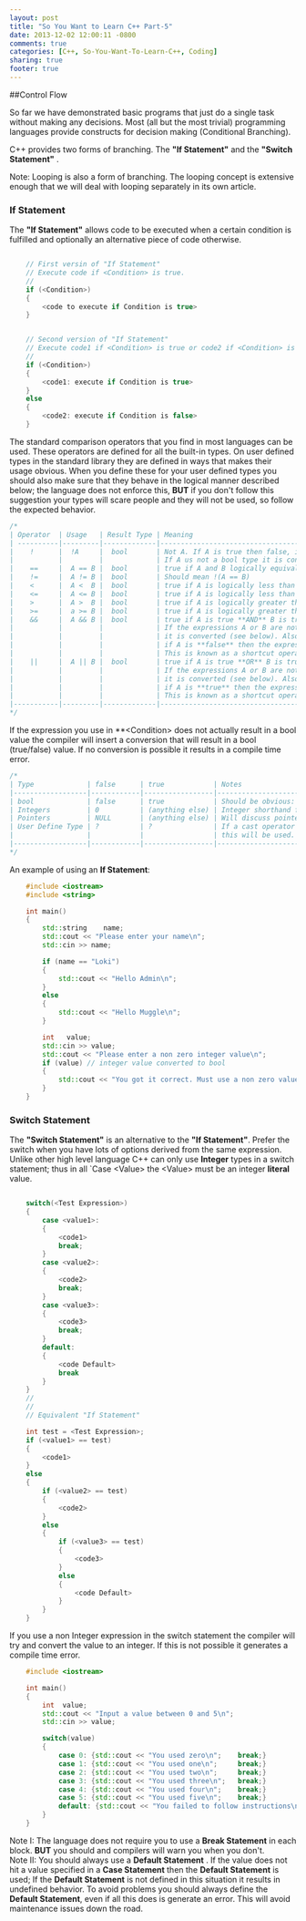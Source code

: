 ```yaml
---
layout: post
title: "So You Want to Learn C++ Part-5"
date: 2013-12-02 12:00:11 -0800
comments: true
categories: [C++, So-You-Want-To-Learn-C++, Coding]
sharing: true
footer: true
---
```


##Control Flow

So far we have demonstrated basic programs that just do a single task without making any decisions. Most (all but the most trivial) programming languages provide constructs for decision making (Conditional Branching).

C++ provides two forms of branching. The **"If Statement"** and the **"Switch Statement"** .

Note: Looping is also a form of branching. The looping concept is extensive enough that we will deal with looping separately in its own article.

### If Statement

The **"If Statement"** allows code to be executed when a certain condition is fulfilled and optionally an alternative piece of code otherwise.
``` cpp ifstatement.cpp

    // First versin of "If Statement"
    // Execute code if <Condition> is true.
    //
    if (<Condition>)
    {
        <code to execute if Condition is true>
    }


    // Second version of "If Statement"
    // Execute code1 if <Condition> is true or code2 if <Condition> is false 
    //
    if (<Condition>)
    {
        <code1: execute if Condition is true>
    }
    else
    {
        <code2: execute if Condition is false>
    }
```

The standard comparison operators that you find in most languages can be used. These operators are defined for all the built-in types. On user defined types in the standard library they are defined in ways that makes their usage obvious. When you define these for your user defined types you should also make sure that they behave in the logical manner described below; the language does not enforce this, **BUT** if you don't follow this suggestion your types will scare people and they will not be used, so follow the expected behavior.

``` cpp Standard Comparison Operators
/*
| Operator  | Usage   | Result Type | Meaning                                                           |
| ----------|---------|-------------|-------------------------------------------------------------------|
|    !      |  !A     |  bool       | Not A. If A is true then false, if A is false then true.          |
|           |         |             | If A us not a bool type it is converted (see below)               |
|    ==     |  A == B |  bool       | true if A and B logically equivalent, otherwise false.            |
|    !=     |  A != B |  bool       | Should mean !(A == B)                                             |
|    <      |  A <  B |  bool       | true if A is logically less than B.                               |
|    <=     |  A <= B |  bool       | true if A is logically less than or equal to B.                   |
|    >      |  A >  B |  bool       | true if A is logically greater than B.                            |
|    >=     |  a >= B |  bool       | true if A is logically greater than or equal to B.                |
|    &&     |  A && B |  bool       | true if A is true **AND** B is true.                              |
|           |         |             | If the expressions A or B are not actually bool then              |
|           |         |             | it is converted (see below). Also worth noting is that            |
|           |         |             | if A is **false** then the expression for B is not evaluated.     |
|           |         |             | This is known as a shortcut operator we will describe this later. |
|    ||     |  A || B |  bool       | true if A is true **OR** B is true.                               |
|           |         |             | If the expressions A or B are not actually a bool then            |
|           |         |             | it is converted (see below). Also worth noting is that            |
|           |         |             | if A is **true** then the expression for B is not evaluated.      |
|           |         |             | This is known as a shortcut operator we will describe this later. |
|-----------|---------|-------------|-------------------------------------------------------------------|
*/
```

If the expression you use in **&lt;Condition&gt; does not actually result in a bool value the compiler will insert a conversion that will result in a bool (true/false) value. If no conversion is possible it results in a compile time error.

``` cpp Type conversion
/*
| Type             | false      | true            | Notes                                               |
|------------------|------------|-----------------|-----------------------------------------------------|
| bool             | false      | true            | Should be obvious: No actual conversion used.       |
| Integers         | 0          | (anything else) | Integer shorthand for (char/short/int/long)         |
| Pointers         | NULL       | (anything else) | Will discuss pointers in detail later.              |
| User Define Type | ?          | ?               | If a cast operator to bool/Integer/pointer exists   |
|                  |            |                 | this will be used.                                  |
|------------------|------------|-----------------|-----------------------------------------------------|
*/
```

An example of using an **If Statement**:
``` cpp itest.cpp
    #include <iostream>
    #include <string>

    int main()
    {
        std::string    name;
        std::cout << "Please enter your name\n";
        std::cin >> name;

        if (name == "Loki")
        {
            std::cout << "Hello Admin\n";
        }
        else
        {
            std::cout << "Hello Muggle\n";
        }

        int   value;
        std::cin >> value;
        std::cout << "Please enter a non zero integer value\n";
        if (value) // integer value converted to bool
        {
            std::cout << "You got it correct. Must use a non zero value.\n";
        }
    }
```

### Switch Statement

The **"Switch Statement"** is an alternative to the **"If Statement"**. Prefer the switch when you have lots of options derived from the same expression. Unlike other high level language C++ can only use **Integer** types in a switch statement; thus in all `Case &lt;Value&gt; the &lt;Value&gt; must be an integer **literal** value.

``` cpp switch.cpp

    switch(<Test Expression>)
    {
        case <value1>:
        {
            <code1>
            break;
        }
        case <value2>:
        {
            <code2>
            break;
        }
        case <value3>:
        {
            <code3>
            break;
        }
        default:
        {
            <code Default>
            break
        }
    }
    //
    //
    // Equivalent "If Statement"

    int test = <Test Expression>;
    if (<value1> == test)
    {
        <code1>
    }
    else
    {
        if (<value2> == test)
        {
            <code2>
        }
        else
        {
            if (<value3> == test)
            {
                <code3>
            }
            else
            {
                <code Default>
            }
        }
    }
```

If you use a non Integer expression in the switch statement the compiler will try and convert the value to an integer. If this is not possible it generates a compile time error.

``` cpp switch.cpp
    #include <iostream>

    int main()
    {
        int  value;
        std::cout << "Input a value between 0 and 5\n";
        std::cin >> value;

        switch(value)
        {
            case 0: {std::cout << "You used zero\n";    break;}
            case 1: {std::cout << "You used one\n";     break;}
            case 2: {std::cout << "You used two\n";     break;}
            case 3: {std::cout << "You used three\n";   break;}
            case 4: {std::cout << "You used four\n";    break;}
            case 5: {std::cout << "You used five\n";    break;}
            default: {std::cout << "You failed to follow instructions\n";break;}
        }
    }
```

Note I: The language does not require you to use a **Break Statement** in each block. **BUT** you should and compilers will warn you when you don't.  
Note II: You should always use a **Default Statement** . If the value does not hit a value specified in a **Case Statement** then the **Default Statement** is used; If the **Default Statement** is not defined in this situation it results in undefined behavior. To avoid problems you should always define the **Default Statement**, even if all this does is generate an error. This will avoid maintenance issues down the road.





